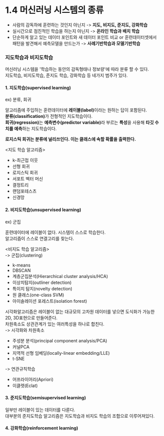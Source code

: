 # 1.4 머신러닝 시스템의 종류

+ 사람의 감독하에 훈련하는 것인지 아닌지 -> <strong>지도, 비지도, 준지도, 강화학습</strong>
+ 실시간으로 점진적인 학습을 하는지 아닌지 -> <strong>온라인 학습과 배치 학습</strong>
+ 단순하게 알고 있는 데이터 포인트와 새 데이터 포인트 비교 or 훈련데이터셋에서 패턴을 발견해서 예측모델을 만드는가 -> <strong>사례기반학습과 모델기반학습</strong>

### 지도학습과 비지도학습
머신러닝 시스템을 '학습하는 동안의 감독형태나 정보량'에 따라 분류 할 수 있다.  
지도학습, 비지도학습, 준지도 학습, 강화학습 등 네가지 범주가 있다.  

#### 1. 지도학습(supervised learning)
ex) 분류, 회귀  

알고리즘에 주입하는 훈련데이터에 <strong>레이블(label)</strong>이라는 원하는 답이 포함된다.  
<strong>분류(classification)</strong>가 전형적인 지도학습이다.  
<strong>회귀(regression)</strong>는 <strong>예측변수(predictor variable)</strong>라 부르는 <strong>특성</strong>을 사용해 <strong>타깃 수치를 예측</strong>하는 지도학습이다.   

<strong>로지스틱 회귀는 분류에 널리쓰인다. 이는 클래스에 속할 확률을 출력한다.</strong>  

<지도 학습 알고리즘>
+ k-최근접 이웃
+ 선형 회귀
+ 로지스틱 회귀
+ 서포트 벡터 머신
+ 결정트리
+ 랜덤포테스츠
+ 신경망

  
  
  
  
#### 2. 비지도학습(unsupervised learning)
ex) 군집

훈련데이터에 레이블이 없다. 시스템이 스스로 학습한다.   
알고리즘이 스스로 연결고리를 찾는다.  

<비지도 학습 알고리즘>   
-> 군집(clustering)
+ k-means
+ DBSCAN
+ 계층군집분석(Hierarchical cluster analysis/HCA)
+ 이상치탐지(outliner detection)
+ 특이치 탐지(novelty detection)
+ 원 클래스(one-class SVM)
+ 아이솔레이션 포레스트(isolation forest)
  
  
시각화알고리즘은 레이블이 없는 대규모의 고차원 데이터를 넣으면 도식화가 가능한 2D, 3D표현으로 만들어준다.  
차원축소도 상관관계가 있는 여러특성을 하나로 합친다.  
-> 시각화와 차원축소
+ 주성분 분석(principal component analysis/PCA)
+ 커널PCA
+ 지역적 선형 임베딩(locally-linear embedding/LLE)
+ t-SNE

-> 연관규칙학습
+ 어프라이어리(Apriori)
+ 이클렛(Eclat)
  
  
 
 
#### 3. 준지도학습(semisupervised learning)
일부만 레이블이 있는 데이터를 다룬다.  
대부분의 준지도학습 알고리즘은 지도학습과 비지도 학습의 조합으로 이루어져있다.  



#### 4. 강화학습(reinforcement learning)
